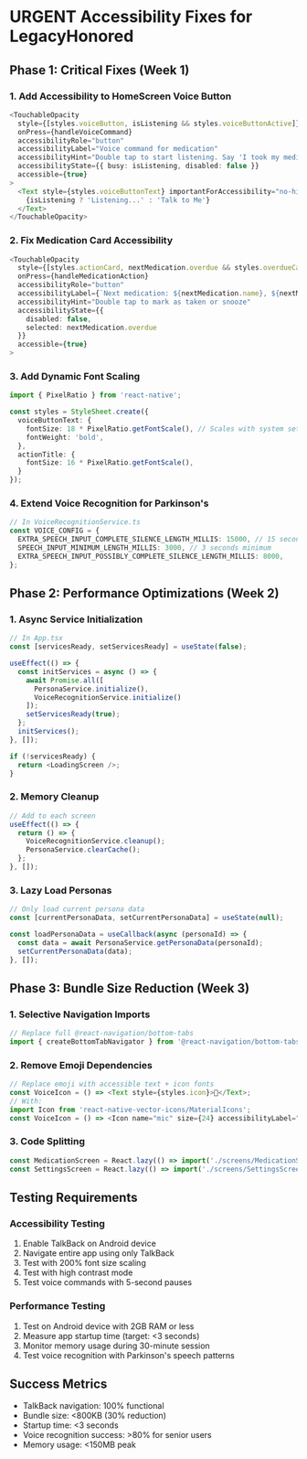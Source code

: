 # URGENT Accessibility Fixes for LegacyHonored

## Phase 1: Critical Fixes (Week 1)

### 1. Add Accessibility to HomeScreen Voice Button
```typescript
<TouchableOpacity
  style={[styles.voiceButton, isListening && styles.voiceButtonActive]}
  onPress={handleVoiceCommand}
  accessibilityRole="button"
  accessibilityLabel="Voice command for medication"
  accessibilityHint="Double tap to start listening. Say 'I took my medicine' or 'Help'"
  accessibilityState={{ busy: isListening, disabled: false }}
  accessible={true}
>
  <Text style={styles.voiceButtonText} importantForAccessibility="no-hide-descendants">
    {isListening ? 'Listening...' : 'Talk to Me'}
  </Text>
</TouchableOpacity>
```

### 2. Fix Medication Card Accessibility
```typescript
<TouchableOpacity
  style={[styles.actionCard, nextMedication.overdue && styles.overdueCard]}
  onPress={handleMedicationAction}
  accessibilityRole="button"
  accessibilityLabel={`Next medication: ${nextMedication.name}, ${nextMedication.dosage}`}
  accessibilityHint="Double tap to mark as taken or snooze"
  accessibilityState={{
    disabled: false,
    selected: nextMedication.overdue
  }}
  accessible={true}
>
```

### 3. Add Dynamic Font Scaling
```typescript
import { PixelRatio } from 'react-native';

const styles = StyleSheet.create({
  voiceButtonText: {
    fontSize: 18 * PixelRatio.getFontScale(), // Scales with system settings
    fontWeight: 'bold',
  },
  actionTitle: {
    fontSize: 16 * PixelRatio.getFontScale(),
  }
});
```

### 4. Extend Voice Recognition for Parkinson's
```typescript
// In VoiceRecognitionService.ts
const VOICE_CONFIG = {
  EXTRA_SPEECH_INPUT_COMPLETE_SILENCE_LENGTH_MILLIS: 15000, // 15 seconds
  SPEECH_INPUT_MINIMUM_LENGTH_MILLIS: 3000, // 3 seconds minimum
  EXTRA_SPEECH_INPUT_POSSIBLY_COMPLETE_SILENCE_LENGTH_MILLIS: 8000,
};
```

## Phase 2: Performance Optimizations (Week 2)

### 1. Async Service Initialization
```typescript
// In App.tsx
const [servicesReady, setServicesReady] = useState(false);

useEffect(() => {
  const initServices = async () => {
    await Promise.all([
      PersonaService.initialize(),
      VoiceRecognitionService.initialize()
    ]);
    setServicesReady(true);
  };
  initServices();
}, []);

if (!servicesReady) {
  return <LoadingScreen />;
}
```

### 2. Memory Cleanup
```typescript
// Add to each screen
useEffect(() => {
  return () => {
    VoiceRecognitionService.cleanup();
    PersonaService.clearCache();
  };
}, []);
```

### 3. Lazy Load Personas
```typescript
// Only load current persona data
const [currentPersonaData, setCurrentPersonaData] = useState(null);

const loadPersonaData = useCallback(async (personaId) => {
  const data = await PersonaService.getPersonaData(personaId);
  setCurrentPersonaData(data);
}, []);
```

## Phase 3: Bundle Size Reduction (Week 3)

### 1. Selective Navigation Imports
```typescript
// Replace full @react-navigation/bottom-tabs
import { createBottomTabNavigator } from '@react-navigation/bottom-tabs/lib/commonjs/navigators/createBottomTabNavigator';
```

### 2. Remove Emoji Dependencies
```typescript
// Replace emoji with accessible text + icon fonts
const VoiceIcon = () => <Text style={styles.icon}>🎤</Text>;
// With:
import Icon from 'react-native-vector-icons/MaterialIcons';
const VoiceIcon = () => <Icon name="mic" size={24} accessibilityLabel="microphone" />;
```

### 3. Code Splitting
```typescript
const MedicationScreen = React.lazy(() => import('./screens/MedicationScreen'));
const SettingsScreen = React.lazy(() => import('./screens/SettingsScreen'));
```

## Testing Requirements

### Accessibility Testing
1. Enable TalkBack on Android device
2. Navigate entire app using only TalkBack
3. Test with 200% font size scaling
4. Test with high contrast mode
5. Test voice commands with 5-second pauses

### Performance Testing
1. Test on Android device with 2GB RAM or less
2. Measure app startup time (target: <3 seconds)
3. Monitor memory usage during 30-minute session
4. Test voice recognition with Parkinson's speech patterns

## Success Metrics
- TalkBack navigation: 100% functional
- Bundle size: <800KB (30% reduction)
- Startup time: <3 seconds
- Voice recognition success: >80% for senior users
- Memory usage: <150MB peak